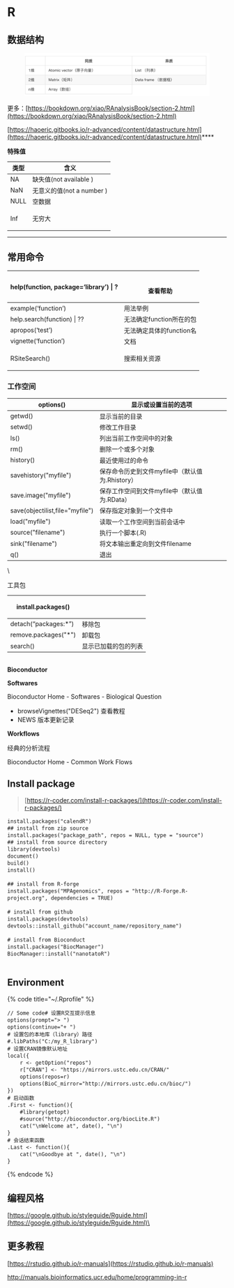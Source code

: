 # R

## **数据结构**

<figure><img src="../.gitbook/assets/Aiomic vector （原子肉量）.png" alt=""><figcaption></figcaption></figure>

更多：[https://bookdown.org/xiao/RAnalysisBook/section-2.html](https://bookdown.org/xiao/RAnalysisBook/section-2.html)

[https://haoeric.gitbooks.io/r-advanced/content/datastructure.html](https://haoeric.gitbooks.io/r-advanced/content/datastructure.html)****

**特殊值**

| 类型   | 含义                   |
| ---- | -------------------- |
| NA   | 缺失值(not available )  |
| NaN  | 无意义的值(not a number ) |
| NULL | 空数据                  |
| Inf  | <p></p><p>无穷大</p>    |

****

## 常用命令

| help(function, package=‘library’) \| ? | <p><br>查看帮助</p>   |
| -------------------------------------- | ----------------- |
| example(‘function’)                    | 用法举例              |
| help.search(function) \| ??            | 无法确定function所在的包  |
| apropos(‘test’)                        | 无法确定具体的function名  |
| vignette(‘function’)                   | 文档                |
| RSiteSearch()                          | <p>搜索相关资源<br></p> |

### 工作空间

| options()                       | 显示或设置当前的选项                      |
| ------------------------------- | ------------------------------- |
| getwd()                         | 显示当前的目录                         |
| setwd()                         | 修改工作目录                          |
| ls()                            | 列出当前工作空间中的对象                    |
| rm()                            | 删除一个或多个对象                       |
| history()                       | 最近使用过的命令                        |
| savehistory("myfile")           | 保存命令历史到文件myfile中（默认值为.Rhistory） |
| save.image("myfile")            | 保存工作空间到文件myfile中（默认值为.RData）    |
| save(objectilist,file="myfile") | 保存指定对象到一个文件中                    |
| load("myfile")                  | 读取一个工作空间到当前会话中                  |
| source("filename")              | 执行一个脚本(.R)                      |
| sink("filename")                | 将文本输出重定向到文件filename             |
| q()                             | 退出                              |

\


工具包

| install.packages()    | <p><br></p> |
| --------------------- | ----------- |
| detach(“packages:\*”) | 移除包         |
| remove.packages("\*") | 卸载包         |
| search()              | 显示已加载的包的列表  |

\
**Bioconductor**

**Softwares**

Bioconductor Home - Softwares - Biological Question

* browseVignettes("DESeq2") 查看教程
* NEWS 版本更新记录

**Workflows**

经典的分析流程

Bioconductor Home - Common Work Flows







## Install package

> [https://r-coder.com/install-r-packages/](https://r-coder.com/install-r-packages/)

```
install.packages("calendR")
## install from zip source
install.packages("package_path", repos = NULL, type = "source")
## install from source directory
library(devtools)
document()
build()
install()
 
## install from R-forge
install.packages("MPAgenomics", repos = "http://R-Forge.R-project.org", dependencies = TRUE)
                 
# install from github
install.packages(devtools)
devtools::install_github("account_name/repository_name")

# install from Bioconduct
install.packages("BiocManager")
BiocManager::install("nanotatoR") 


```

## Environment

{% code title="~/.Rprofile" %}
```
// Some code# 设置R交互提示信息                                                              
options(prompt="> ")                                                             
options(continue="+ ")                                                           
# 设置包的本地库（library）路径                                                  
#.libPaths("C:/my_R_library")                                                    
# 设置CRAN镜像默认地址                                                           
local({
    r <- getOption("repos")                                                   
    r["CRAN"] <- "https://mirrors.ustc.edu.cn/CRAN/"                                 
    options(repos=r)                                                                 
    options(BioC_mirror="http://mirrors.ustc.edu.cn/bioc/")                          
})                                                                               
# 启动函数                                                                       
.First <- function(){                                                            
    #library(getopt)                                                                 
    #source("http://bioconductor.org/biocLite.R")                                    
    cat("\nWelcome at", date(), "\n")                                                
}                                                                                
# 会话结束函数                                                                   
.Last <- function(){                                                             
    cat("\nGoodbye at ", date(), "\n")                                               
}
```
{% endcode %}

## 编程风格

[https://google.github.io/styleguide/Rguide.html](https://google.github.io/styleguide/Rguide.html)\


## 更多教程

[https://rstudio.github.io/r-manuals](https://rstudio.github.io/r-manuals)

http://manuals.bioinformatics.ucr.edu/home/programming-in-r
